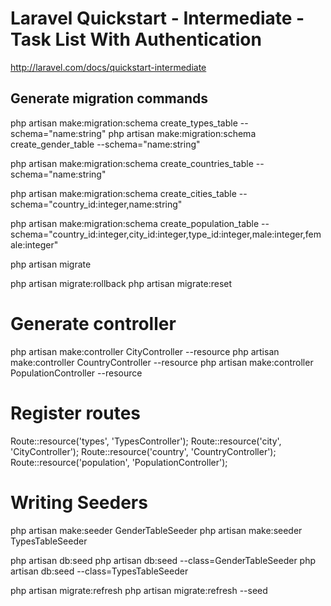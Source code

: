 # Laravel Quickstart - Intermediate - Task List With Authentication

http://laravel.com/docs/quickstart-intermediate

## Generate migration commands
php artisan make:migration:schema create_types_table --schema="name:string"
php artisan make:migration:schema create_gender_table --schema="name:string"

php artisan make:migration:schema create_countries_table --schema="name:string"

php artisan make:migration:schema create_cities_table --schema="country_id:integer,name:string"

php artisan make:migration:schema create_population_table --schema="country_id:integer,city_id:integer,type_id:integer,male:integer,female:integer"

<!-- Running Migrations -->
php artisan migrate
<!-- Rolling Back Migrations -->
php artisan migrate:rollback
php artisan migrate:reset

# Generate controller
php artisan make:controller CityController --resource
php artisan make:controller CountryController --resource
php artisan make:controller PopulationController --resource

# Register routes
Route::resource('types', 'TypesController');
Route::resource('city', 'CityController');
Route::resource('country', 'CountryController');
Route::resource('population', 'PopulationController');

# Writing Seeders
php artisan make:seeder GenderTableSeeder
php artisan make:seeder TypesTableSeeder

php artisan db:seed
php artisan db:seed --class=GenderTableSeeder
php artisan db:seed --class=TypesTableSeeder

<!-- Rollback / Migrate In Single Command -->
php artisan migrate:refresh
php artisan migrate:refresh --seed
